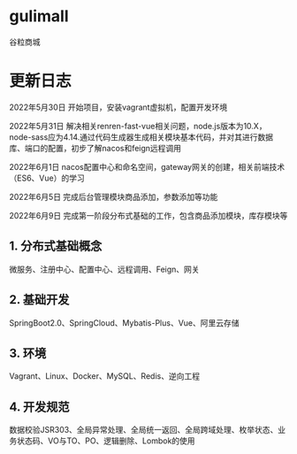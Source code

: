 # gulimall
谷粒商城

# 更新日志  
2022年5月30日 开始项目，安装vagrant虚拟机，配置开发环境  

2022年5月31日 解决相关renren-fast-vue相关问题，node.js版本为10.X，node-sass应为4.14.通过代码生成器生成相关模块基本代码，并对其进行数据库、端口的配置，初步了解nacos和feign远程调用  

2022年6月1日 nacos配置中心和命名空间，gateway网关的创建，相关前端技术（ES6、Vue）的学习

2022年6月5日 完成后台管理模块商品添加，参数添加等功能

2022年6月9日 完成第一阶段分布式基础的工作，包含商品添加模块，库存模块等

## 1. 分布式基础概念
   微服务、注册中心、配置中心、远程调用、Feign、网关
## 2. 基础开发
  SpringBoot2.0、SpringCloud、Mybatis-Plus、Vue、阿里云存储
## 3. 环境
  Vagrant、Linux、Docker、MySQL、Redis、逆向工程
## 4. 开发规范
  数据校验JSR303、全局异常处理、全局统一返回、全局跨域处理、枚举状态、业务状态码、VO与TO、PO、逻辑删除、Lombok的使用
